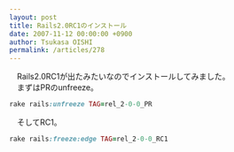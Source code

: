 ```yaml
---
layout: post
title: Rails2.0RC1のインストール
date: 2007-11-12 00:00:00 +0900
author: Tsukasa OISHI
permalink: /articles/278
---
```



　Rails2.0RC1が出たみたいなのでインストールしてみました。  
　まずはPRのunfreeze。  

```ruby  
rake rails:unfreeze TAG=rel_2-0-0_PR  
```  

　そしてRC1。  

```ruby  
rake rails:freeze:edge TAG=rel_2-0-0_RC1  
```  
